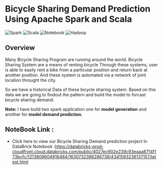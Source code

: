# Bicycle Sharing Demand Prediction Using Apache Spark and Scala

![Spark](https://img.shields.io/badge/Spark-3.0-orange)
![Scala](https://img.shields.io/badge/Scala-2.1.2-red)
![Notebook](https://img.shields.io/badge/Notebook-DataBricks-blue)
![Hadoop](https://img.shields.io/badge/Apache-Hadoop-green)

## Overview
Many Bicycle Sharing Program are running around the world. Bicycle Sharing System are a means of renting bicycle Through these systems, user is able to easily rent a bike from a particular position and return back at another position. And these system is automated via a network of joint location throught the city.

So we have a historical Data of these bicycle sharing system. Based on this data we are going to findout the pattern and build the model to forcast bicycle sharing demand.

**Note:** I have build two spark application one for **model generation** and another for **model demand prediction**.

## NoteBook Link :
* Click here to view our Bicycle Sharing Demand prediction project In DataBrick Notebook :https://databricks-prod-cloudfront.cloud.databricks.com/public/4027ec902e239c93eaaa8714f173bcfc/1213809604916484/1630732396286739/4341593236137157/latest.html
